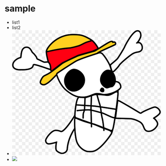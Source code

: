 # sample 
* list1
* list2
* ![](image/kisspng-monkey-d-luffy-vinsmoke-sanji-usopp-gol-d-roger-nice-vector-5ad8d386d404b0.3166113115241593668684.jpg)
* ![](https://i.imgur.com/vuuSs9w.png)